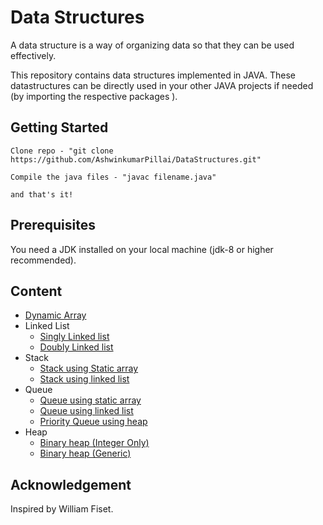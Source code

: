 # Data Structures

A data structure is a way of organizing data so that they can be used effectively.

This repository contains data structures implemented in JAVA.
These datastructures can be directly used in your other JAVA projects if needed (by importing the respective packages ).

## Getting Started

```
Clone repo - "git clone https://github.com/AshwinkumarPillai/DataStructures.git"

Compile the java files - "javac filename.java"

and that's it!

```

## Prerequisites

You need a JDK installed on your local machine (jdk-8 or higher recommended).

## Content

- [Dynamic Array](https://github.com/AshwinkumarPillai/data-structures/blob/master/dynamic_array/DynamicArray.java)
- Linked List
  - [Singly Linked list](https://github.com/AshwinkumarPillai/data-structures/blob/master/linked_lists/Singly_linked_list.java)
  - [Doubly Linked list](https://github.com/AshwinkumarPillai/data-structures/blob/master/linked_lists/Doubly_linked_list.java)
- Stack
  - [Stack using Static array](https://github.com/AshwinkumarPillai/data-structures/blob/master/stack/Stack.java)
  - [Stack using linked list](https://github.com/AshwinkumarPillai/data-structures/blob/master/stack/Stack_using_ll.java)
- Queue
  - [Queue using static array](https://github.com/AshwinkumarPillai/data-structures/blob/master/queue/Queue.java)
  - [Queue using linked list](https://github.com/AshwinkumarPillai/data-structures/blob/master/queue/Queue_using_ll.java)
  - [Priority Queue using heap](https://github.com/AshwinkumarPillai/data-structures/blob/master/queue/PriorityQueue._using_heap.java)
- Heap
  - [Binary heap (Integer Only)](https://github.com/AshwinkumarPillai/data-structures/blob/master/heap/BinaryHeap.java)
  - [Binary heap (Generic)](https://github.com/AshwinkumarPillai/data-structures/blob/master/heap/BinaryHeap_generic.java)

## Acknowledgement

Inspired by William Fiset.

